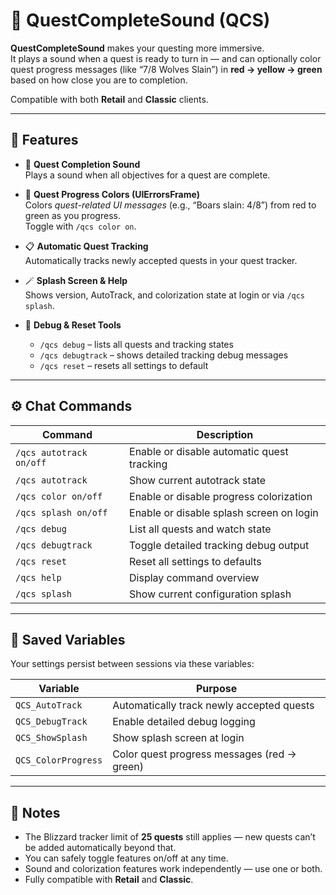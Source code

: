 # 🧭 QuestCompleteSound (QCS)

**QuestCompleteSound** makes your questing more immersive.  
It plays a sound when a quest is ready to turn in — and can optionally color quest progress messages (like “7/8 Wolves Slain”) in **red → yellow → green** based on how close you are to completion.

Compatible with both **Retail** and **Classic** clients.

---

## 🎵 Features

- 🔔 **Quest Completion Sound**  
  Plays a sound when all objectives for a quest are complete.

- 🧩 **Quest Progress Colors (UIErrorsFrame)**  
  Colors *quest-related UI messages* (e.g., “Boars slain: 4/8”) from red to green as you progress.  
  Toggle with `/qcs color on`.

- 📋 **Automatic Quest Tracking**  
  Automatically tracks newly accepted quests in your quest tracker.

- 🪄 **Splash Screen & Help**  
  Shows version, AutoTrack, and colorization state at login or via `/qcs splash`.

- 🧪 **Debug & Reset Tools**  
  - `/qcs debug` – lists all quests and tracking states  
  - `/qcs debugtrack` – shows detailed tracking debug messages  
  - `/qcs reset` – resets all settings to default

---

## ⚙️ Chat Commands

| Command | Description |
|----------|--------------|
| `/qcs autotrack on/off` | Enable or disable automatic quest tracking |
| `/qcs autotrack` | Show current autotrack state |
| `/qcs color on/off` | Enable or disable progress colorization |
| `/qcs splash on/off` | Enable or disable splash screen on login |
| `/qcs debug` | List all quests and watch state |
| `/qcs debugtrack` | Toggle detailed tracking debug output |
| `/qcs reset` | Reset all settings to defaults |
| `/qcs help` | Display command overview |
| `/qcs splash` | Show current configuration splash |

---

## 💾 Saved Variables

Your settings persist between sessions via these variables:

| Variable | Purpose |
|-----------|----------|
| `QCS_AutoTrack` | Automatically track newly accepted quests |
| `QCS_DebugTrack` | Enable detailed debug logging |
| `QCS_ShowSplash` | Show splash screen at login |
| `QCS_ColorProgress` | Color quest progress messages (red → green) |

---

## 🧠 Notes

- The Blizzard tracker limit of **25 quests** still applies — new quests can’t be added automatically beyond that.  
- You can safely toggle features on/off at any time.  
- Sound and colorization features work independently — use one or both.  
- Fully compatible with **Retail** and **Classic**.
